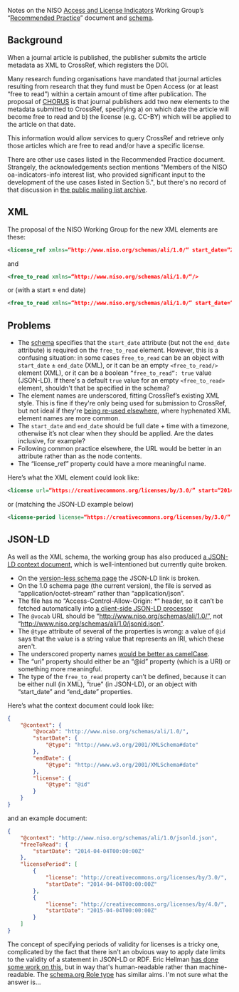 Notes on the NISO [Access and License Indicators](http://www.niso.org/workrooms/ali/) Working Group’s “[Recommended Practice](http://www.niso.org/publications/rp/rp-22-2015)” document and [schema](http://www.niso.org/schemas/ali/1.0/).

## Background

When a journal article is published, the publisher submits the article metadata as XML to CrossRef, which registers the DOI.

Many research funding organisations have mandated that journal articles resulting from research that they fund must be Open Access (or at least “free to read”) within a certain amount of time after publication. The proposal of [CHORUS](http://www.chorusaccess.org/) is that journal publishers add two new elements to the metadata submitted to CrossRef, specifying a) on which date the article will become free to read and b) the license (e.g. CC-BY) which will be applied to the article on that date.

This information would allow services to query CrossRef and retrieve only those articles which are free to read and/or have a specific license.

There are other use cases listed in the Recommended Practice document. Strangely, the acknowledgements section mentions "Members of the NISO oa-indicators-info interest list, who provided significant input to the development of the use cases listed in Section 5.", but there's no record of that discussion in [the public mailing list archive](http://www.niso.org/lists/oa-indicators-info/archive).

## XML

The proposal of the NISO Working Group for the new XML elements are these:

```xml
<license_ref xmlns=“http://www.niso.org/schemas/ali/1.0/“ start_date=“2014-01-01”>https://creativecommons.org/licenses/by/3.0/</license_ref>
```

and

```xml
<free_to_read xmlns=“http://www.niso.org/schemas/ali/1.0/“/>
```

or (with a start ± end date)

```xml
<free_to_read xmlns=“http://www.niso.org/schemas/ali/1.0/“ start_date=“2014-01-01”></free_to_read>
```

## Problems

* The [schema](http://www.niso.org/schemas/ali/1.0/ali.xsd) specifies that the `start_date` attribute (but not the `end_date` attribute) is required on the `free_to_read` element. However, this is a confusing situation: in some cases `free_to_read` can be an object with `start_date` ± `end_date` (XML), or it can be an empty `<free_to_read/>` element (XML), or it can be a boolean `”free_to_read”: true` value (JSON-LD). If there's a default `true` value for an empty `<free_to_read>` element, shouldn't that be specified in the schema?
* The element names are underscored, fitting CrossRef’s existing XML style. This is fine if they're only being used for submission to CrossRef, but not ideal if they're [being re-used elsewhere](http://jats.nlm.nih.gov/1.1d3/), where hyphenated XML element names are more common.
* The `start_date` and `end_date` should be full date + time with a timezone, otherwise it’s not clear when they should be applied. Are the dates inclusive, for example?
* Following common practice elsewhere, the URL would be better in an attribute rather than as the node contents.
* The “license_ref” property could have a more meaningful name.

Here’s what the XML element could look like:

```xml
<license url=“https://creativecommons.org/licenses/by/3.0/” start=“2014-01-01T00:00:00Z”/>
```

or (matching the JSON-LD example below)

```xml
<license-period license=“https://creativecommons.org/licenses/by/3.0/” start-date=“2014-01-01T00:00:00Z”/>
```

## JSON-LD

As well as the XML schema, the working group has also produced [a JSON-LD context document](http://www.niso.org/schemas/ali/1.0/), which is well-intentioned but currently quite broken.

* On the [version-less schema page](http://www.niso.org/schemas/ali/) the JSON-LD link is broken.
* On the 1.0 schema page (the current version), the file is served as “application/octet-stream” rather than “application/json”.
* The file has no “Access-Control-Allow-Origin: *” header, so it can’t be fetched automatically into [a client-side JSON-LD processor](http://json-ld.org/playground/)
* The `@vocab` URL should be “http://www.niso.org/schemas/ali/1.0/”, not “http://www.niso.org/schemas/ali/1.0/jsonld.json”.
* The `@type` attribute of several of the properties is wrong: a value of `@id` says that the value is a string value that represents an IRI, which these aren't.
* The underscored property names [would be better as camelCase](https://google-styleguide.googlecode.com/svn/trunk/jsoncstyleguide.xml#Property_Name_Format).
* The “uri” property should either be an “@id” property (which is a URI) or something more meaningful.
* The type of the `free_to_read` property can’t be defined, because it can be either null (in XML), “true” (in JSON-LD), or an object with “start_date” and “end_date” properties.

Here’s what the context document could look like:

```json
{
    "@context": {
        "@vocab": "http://www.niso.org/schemas/ali/1.0/",
        "startDate": {
            "@type": "http://www.w3.org/2001/XMLSchema#date"
        },
        "endDate": {
            "@type": "http://www.w3.org/2001/XMLSchema#date"
        },
        "license": {
            "@type": "@id"
        }
    }
}
```

and an example document:

```json
{
    "@context": "http://www.niso.org/schemas/ali/1.0/jsonld.json",
    "freeToRead": {
        "startDate": "2014-04-04T00:00:00Z"
    },
    "licensePeriod": [
        {
            "license": "http://creativecommons.org/licenses/by/3.0/",
            "startDate": "2014-04-04T00:00:00Z"
        },
        {
            "license": "http://creativecommons.org/licenses/by/4.0/",
            "startDate": "2015-04-04T00:00:00Z"
        }
    ]
}
```

The concept of specifying periods of validity for licenses is a tricky one, complicated by the fact that there isn't an obvious way to apply date limits to the validity of a statement in JSON-LD or RDF. Eric Hellman [has done some work on this](http://go-to-hellman.blogspot.co.uk/2013/07/proposal-dated-creative-commons-license.html), but in way that's human-readable rather than machine-readable. The [schema.org Role type](http://schema.org/Role) has similar aims. I'm not sure what the answer is…

